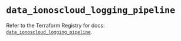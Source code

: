 # `data_ionoscloud_logging_pipeline`

Refer to the Terraform Registry for docs: [`data_ionoscloud_logging_pipeline`](https://registry.terraform.io/providers/ionos-cloud/ionoscloud/6.7.7/docs/data-sources/logging_pipeline).
